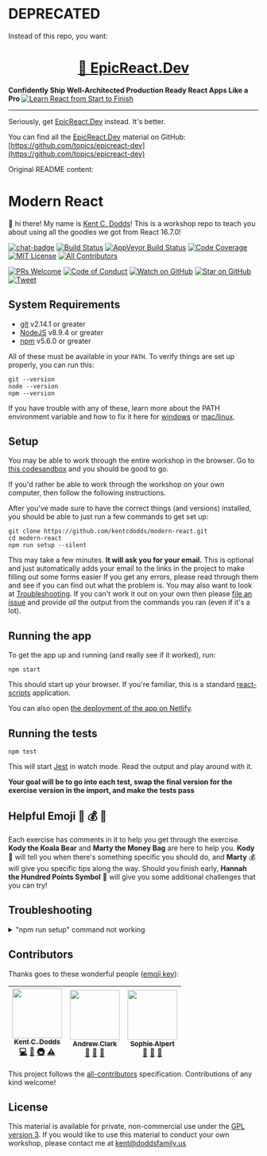 # DEPRECATED

Instead of this repo, you want:

<div>
  <h1 align="center"><a href="https://epicreact.dev">🚀 EpicReact.Dev</a></h1>
  <strong>
    Confidently Ship Well-Architected Production Ready React Apps Like a Pro
  </strong>
  <a href="https://epicreact.dev">
    <img
      alt="Learn React from Start to Finish"
      src="https://kentcdodds.com/images/epicreact-promo/er-1.gif"
    />
  </a>
</div>

<hr />

Seriously, get [EpicReact.Dev](https://epicreact.dev) instead. It's better.

You can find all the [EpicReact.Dev](https://epicreact.dev) material on GitHub:
[https://github.com/topics/epicreact-dev](https://github.com/topics/epicreact-dev)

Original README content:

# Modern React

👋 hi there! My name is [Kent C. Dodds](https://kentcdodds.com)! This is a
workshop repo to teach you about using all the goodies we got from React 16.7.0!

[![chat-badge][chat-badge]][chat]
[![Build Status][build-badge]][build]
[![AppVeyor Build Status][win-build-badge]][win-build]
[![Code Coverage][coverage-badge]][coverage]
[![MIT License][license-badge]][license]
[![All Contributors](https://img.shields.io/badge/all_contributors-3-orange.svg?style=flat-square)](#contributors)

[![PRs Welcome][prs-badge]][prs]
[![Code of Conduct][coc-badge]][coc]
[![Watch on GitHub][github-watch-badge]][github-watch]
[![Star on GitHub][github-star-badge]][github-star]
[![Tweet][twitter-badge]][twitter]

## System Requirements

* [git][git] v2.14.1 or greater
* [NodeJS][node] v8.9.4 or greater
* [npm][npm] v5.6.0 or greater

All of these must be available in your `PATH`. To verify things are set up
properly, you can run this:

```
git --version
node --version
npm --version
```

If you have trouble with any of these, learn more about the PATH environment
variable and how to fix it here for [windows][win-path] or
[mac/linux][mac-path].

## Setup

You may be able to work through the entire workshop in the browser. Go to
[this codesandbox](https://codesandbox.io/s/github/kentcdodds/modern-react)
and you should be good to go.

If you'd rather be able to work through the workshop on your own computer, then
follow the following instructions.

After you've made sure to have the correct things (and versions) installed, you
should be able to just run a few commands to get set up:

```
git clone https://github.com/kentcdodds/modern-react.git
cd modern-react
npm run setup --silent
```

This may take a few minutes. **It will ask you for your email.** This is
optional and just automatically adds your email to the links in the project to
make filling out some forms easier If you get any errors, please read through
them and see if you can find out what the problem is. You may also want to look
at [Troubleshooting](#troubleshooting). If you can't work it out on your own
then please [file an issue][issue] and provide _all_ the output from the
commands you ran (even if it's a lot).

## Running the app

To get the app up and running (and really see if it worked), run:

```shell
npm start
```

This should start up your browser. If you're familiar, this is a standard
[react-scripts](https://github.com/facebook/create-react-app) application.

You can also open
[the deployment of the app on Netlify](https://modern-react.netlify.com/).

## Running the tests

```shell
npm test
```

This will start [Jest](http://facebook.github.io/jest) in watch mode. Read the
output and play around with it.

**Your goal will be to go into each test, swap the final version for the
exercise version in the import, and make the tests pass**

## Helpful Emoji 🐨 💰 💯

Each exercise has comments in it to help you get through the exercise.
**Kody the Koala Bear** and **Marty the Money Bag** are here to help you.
**Kody** 🐨 will tell you when there's something specific you should do, and
**Marty** 💰 will give you specific tips along the way. Should you finish
early, **Hannah the Hundred Points Symbol** 💯 will give you some additional
challenges that you can try!

## Troubleshooting

<details>

<summary>"npm run setup" command not working</summary>

Here's what the setup script does. If it fails, try doing each of these things
individually yourself:

```
# verify your environment will work with the project
node ./scripts/verify

# install dependencies
npm install

# verify the project is ready to run
npm run build
npm run test:coverage
```

If any of those scripts fail, please try to work out what went wrong by the
error message you get. If you still can't work it out, feel free to
[open an issue][issue] with _all_ the output from that script. I will try to
help if I can.

</details>

## Contributors

Thanks goes to these wonderful people ([emoji key](https://github.com/kentcdodds/all-contributors#emoji-key)):

<!-- ALL-CONTRIBUTORS-LIST:START - Do not remove or modify this section -->
<!-- prettier-ignore -->
| [<img src="https://avatars.githubusercontent.com/u/1500684?v=3" width="100px;"/><br /><sub><b>Kent C. Dodds</b></sub>](https://kentcdodds.com)<br />[💻](https://github.com/kentcdodds/modern-react/commits?author=kentcdodds "Code") [📖](https://github.com/kentcdodds/modern-react/commits?author=kentcdodds "Documentation") [🚇](#infra-kentcdodds "Infrastructure (Hosting, Build-Tools, etc)") [⚠️](https://github.com/kentcdodds/modern-react/commits?author=kentcdodds "Tests") | [<img src="https://avatars0.githubusercontent.com/u/3624098?v=4" width="100px;"/><br /><sub><b>Andrew Clark</b></sub>](https://github.com/acdlite)<br />[💬](#question-acdlite "Answering Questions") [🤔](#ideas-acdlite "Ideas, Planning, & Feedback") [👀](#review-acdlite "Reviewed Pull Requests") | [<img src="https://avatars2.githubusercontent.com/u/6820?v=4" width="100px;"/><br /><sub><b>Sophie Alpert</b></sub>](https://sophiebits.com/)<br />[💬](#question-sophiebits "Answering Questions") [🤔](#ideas-sophiebits "Ideas, Planning, & Feedback") [👀](#review-sophiebits "Reviewed Pull Requests") |
| :---: | :---: | :---: |
<!-- ALL-CONTRIBUTORS-LIST:END -->

This project follows the [all-contributors](https://github.com/kentcdodds/all-contributors) specification. Contributions of any kind welcome!

## License

This material is available for private, non-commercial use under the
[GPL version 3](http://www.gnu.org/licenses/gpl-3.0-standalone.html). If you
would like to use this material to conduct your own workshop, please contact me
at kent@doddsfamily.us

[npm]: https://www.npmjs.com/
[node]: https://nodejs.org
[git]: https://git-scm.com/
[chat]: https://gitter.im/kentcdodds/modern-react
[chat-badge]: https://img.shields.io/gitter/room/kentcdodds/modern-react.js.svg?style=flat-square&logo=gitter-white
[build-badge]: https://img.shields.io/travis/kentcdodds/modern-react.svg?style=flat-square&logo=travis
[build]: https://travis-ci.org/kentcdodds/modern-react
[license-badge]: https://img.shields.io/badge/license-GPL%203.0%20License-blue.svg?style=flat-square
[license]: https://github.com/kentcdodds/modern-react/blob/master/README.md#license
[prs-badge]: https://img.shields.io/badge/PRs-welcome-brightgreen.svg?style=flat-square
[prs]: http://makeapullrequest.com
[donate-badge]: https://img.shields.io/badge/$-support-green.svg?style=flat-square
[donate]: http://kcd.im/donate
[coc-badge]: https://img.shields.io/badge/code%20of-conduct-ff69b4.svg?style=flat-square
[coc]: https://github.com/kentcdodds/modern-react/blob/master/CODE_OF_CONDUCT.md
[github-watch-badge]: https://img.shields.io/github/watchers/kentcdodds/modern-react.svg?style=social
[github-watch]: https://github.com/kentcdodds/modern-react/watchers
[github-star-badge]: https://img.shields.io/github/stars/kentcdodds/modern-react.svg?style=social
[github-star]: https://github.com/kentcdodds/modern-react/stargazers
[twitter]: https://twitter.com/intent/tweet?text=Check%20out%20modern-react%20by%20@kentcdodds%20https://github.com/kentcdodds/modern-react%20%F0%9F%91%8D
[twitter-badge]: https://img.shields.io/twitter/url/https/github.com/kentcdodds/modern-react.svg?style=social
[emojis]: https://github.com/kentcdodds/all-contributors#emoji-key
[all-contributors]: https://github.com/kentcdodds/all-contributors
[win-path]: https://www.howtogeek.com/118594/how-to-edit-your-system-path-for-easy-command-line-access/
[mac-path]: http://stackoverflow.com/a/24322978/971592
[issue]: https://github.com/kentcdodds/modern-react/issues/new
[win-build-badge]: https://img.shields.io/appveyor/ci/kentcdodds/modern-react.svg?style=flat-square&logo=appveyor
[win-build]: https://ci.appveyor.com/project/kentcdodds/modern-react
[coverage-badge]: https://img.shields.io/codecov/c/github/kentcdodds/modern-react.svg?style=flat-square
[coverage]: https://codecov.io/github/kentcdodds/modern-react
[watchman]: https://facebook.github.io/watchman/docs/install.html

